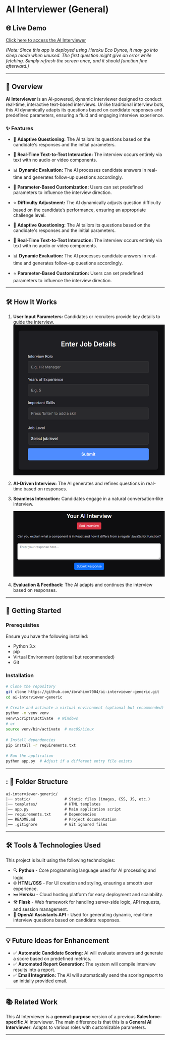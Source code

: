 # AI Interviewer (General)

## 🌐 Live Demo

[Click here to access the AI Interviewer](http://ai-interviewer-general.sorsx.com/)

_(Note: Since this app is deployed using Heroku Eco Dynos, it may go into sleep mode when unused. The first question might give an error while fetching. Simply refresh the screen once, and it should function fine afterward.)_

---

## 📌 Overview

**AI Interviewer** is an AI-powered, dynamic interviewer designed to conduct real-time, interactive text-based interviews.
Unlike traditional interview bots, this AI dynamically adapts its questions based on candidate responses and predefined parameters, ensuring a fluid and engaging interview experience.

### ✨ Features

- 🔄 **Adaptive Questioning:** The AI tailors its questions based on the candidate's responses and the initial parameters.
- 📝 **Real-Time Text-to-Text Interaction:** The interview occurs entirely via text with no audio or video components.
- 📊 **Dynamic Evaluation:** The AI processes candidate answers in real-time and generates follow-up questions accordingly.
- 📁 **Parameter-Based Customization:** Users can set predefined parameters to influence the interview direction.
- ⭐ **Difficulty Adjustment:** The AI dynamically adjusts question difficulty based on the candidate’s performance, ensuring an appropriate challenge level.

- 🔄 **Adaptive Questioning:** The AI tailors its questions based on the candidate's responses and the initial parameters.
- 📝 **Real-Time Text-to-Text Interaction:** The interview occurs entirely via text with no audio or video components.
- 📊 **Dynamic Evaluation:** The AI processes candidate answers in real-time and generates follow-up questions accordingly.
- ⭐ **Parameter-Based Customization:** Users can set predefined parameters to influence the interview direction.

---

## 🛠️ How It Works

1. **User Input Parameters:** Candidates or recruiters provide key details to guide the interview.
   ![Input Parameters](static/input.png)
2. **AI-Driven Interview:** The AI generates and refines questions in real-time based on responses.
3. **Seamless Interaction:** Candidates engage in a natural conversation-like interview.

   ![Interview Flow](static/interview.png)

4. **Evaluation & Feedback:** The AI adapts and continues the interview based on responses.

---

## 🚀 Getting Started

### Prerequisites

Ensure you have the following installed:

- Python 3.x
- pip
- Virtual Environment (optional but recommended)
- Git

### Installation

```bash
# Clone the repository
git clone https://github.com/ibrahimm7004/ai-interviewer-generic.git
cd ai-interviewer-generic

# Create and activate a virtual environment (optional but recommended)
python -m venv venv
venv\Scripts\activate  # Windows
# or
source venv/bin/activate  # macOS/Linux

# Install dependencies
pip install -r requirements.txt

# Run the application
python app.py  # Adjust if a different entry file exists
```

---

## : 📂 Folder Structure

```
ai-interviewer-generic/
│── static/               # Static files (images, CSS, JS, etc.)
│── templates/            # HTML templates
│── app.py                # Main application script
│── requirements.txt      # Dependencies
│── README.md             # Project documentation
│── .gitignore            # Git ignored files
```

---

## 🛠️ Tools & Technologies Used

This project is built using the following technologies:

- 🔍 **Python** - Core programming language used for AI processing and logic.
- 🌐 **HTML/CSS** - For UI creation and styling, ensuring a smooth user experience.
- 🛏️ **Heroku** - Cloud hosting platform for easy deployment and scalability.
- 🛠 **Flask** - Web framework for handling server-side logic, API requests, and session management.
- 🧠 **OpenAI Assistants API** - Used for generating dynamic, real-time interview questions based on candidate responses.

---

## 💡 Future Ideas for Enhancement

- ✅ **Automatic Candidate Scoring:** AI will evaluate answers and generate a score based on predefined metrics.
- ✅ **Automated Report Generation:** The system will compile interview results into a report.
- ✅ **Email Integration:** The AI will automatically send the scoring report to an initially provided email.

---

## 📚 Related Work

This AI Interviewer is a **general-purpose** version of a previous **Salesforce-specific** AI interviewer.
The main difference is that this is a **General AI Interviewer**: Adapts to various roles with customizable parameters.

---
